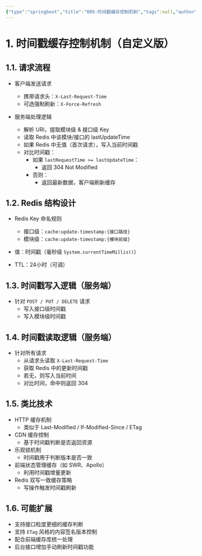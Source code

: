 ```yaml
---
{"type":"springboot","title":"005-时间戳缓存控制机制","tags":null,"author":"codertoro","establish":"2025-07-23","update":"2025/07/23 15:27","dg-publish":true,"permalink":"/Projects/12-SpringBoot/005-时间戳缓存控制机制/","dgPassFrontmatter":true,"created":"2025-07-23T15:27:42.701+08:00","updated":"2025-07-23T15:28:04.770+08:00"}
---
```


# 1. 时间戳缓存控制机制（自定义版）

## 1.1. 请求流程

- 客户端发送请求
    
    - 携带请求头：`X-Last-Request-Time`
    - 可选强制刷新：`X-Force-Refresh`
- 服务端处理逻辑
    
    - 解析 URI，提取模块级 & 接口级 Key
    - 读取 Redis 中该模块/接口的 lastUpdateTime
    - 如果 Redis 中无值（首次请求），写入当前时间戳
    - 对比时间戳：
        - 如果 `lastRequestTime >= lastUpdateTime`：
            - 返回 304 Not Modified
        - 否则：
            - 返回最新数据，客户端刷新缓存

## 1.2. Redis 结构设计

- Redis Key 命名规则
    
    - 接口级：`cache:update-timestamp:{接口路径}`
    - 模块级：`cache:update-timestamp:{模块前缀}`
- 值：时间戳（毫秒级 `System.currentTimeMillis()`）
    
- TTL：24小时（可调）
    

## 1.3. 时间戳写入逻辑（服务端）

- 针对 `POST / PUT / DELETE` 请求
    - 写入接口级时间戳
    - 写入模块级时间戳

## 1.4. 时间戳读取逻辑（服务端）

- 针对所有请求
    - 从请求头读取 `X-Last-Request-Time`
    - 获取 Redis 中的更新时间戳
    - 若无，则写入当前时间
    - 对比时间，命中则返回 304

## 1.5. 类比技术

- HTTP 缓存机制
    - 类似于 Last-Modified / If-Modified-Since / ETag
- CDN 缓存控制
    - 基于时间戳判断是否返回资源
- 乐观锁机制
    - 时间戳用于判断版本是否一致
- 前端状态管理缓存（如 SWR、Apollo）
    - 利用时间戳增量更新
- Redis 双写一致缓存策略
    - 写操作触发时间戳刷新

## 1.6. 可能扩展

- 支持接口粒度更细的缓存判断
- 支持 `ETag` 风格的内容签名版本控制
- 配合前端缓存库统一处理
- 后台接口增加手动刷新时间戳功能